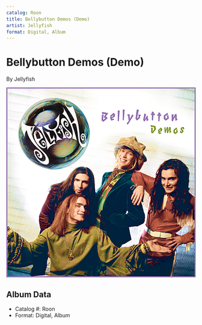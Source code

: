 ```yaml
---
catalog: Roon
title: Bellybutton Demos (Demo)
artist: Jellyfish
format: Digital, Album
---
```


# Bellybutton Demos (Demo)

By Jellyfish

![](../../assets/albumcovers/Jellyfish-Bellybutton_Demos_Demo.png)

## Album Data

- Catalog #: Roon
- Format: Digital, Album

